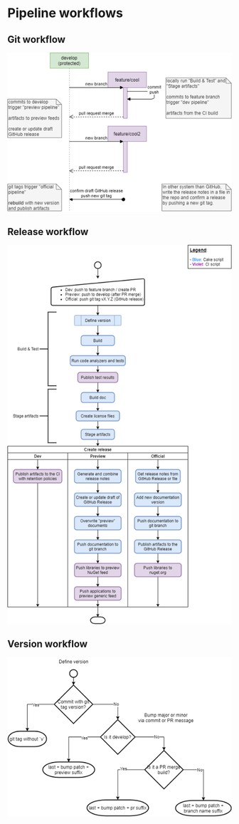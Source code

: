 # Pipeline workflows

## Git workflow

![git workflow](git-workflow.png)

## Release workflow

![release workflow](release_automation.png)

## Version workflow

![version workflow](version_definition.png)
